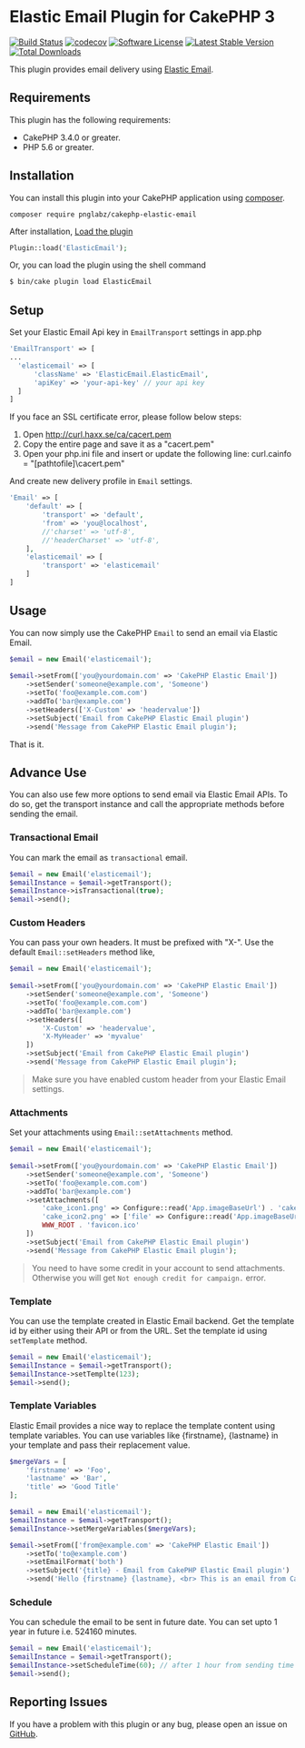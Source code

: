 # Elastic Email Plugin for CakePHP 3

[![Build Status](https://travis-ci.org/pnglabz/cakephp-elastic-email.svg?branch=master)](https://travis-ci.org/pnglabz/cakephp-elastic-email)
[![codecov](https://codecov.io/gh/pnglabz/cakephp-elastic-email/branch/master/graph/badge.svg)](https://codecov.io/gh/pnglabz/cakephp-elastic-email)
[![Software License](https://img.shields.io/badge/license-MIT-brightgreen.svg?style=flat-square)](LICENSE)
[![Latest Stable Version](https://poser.pugx.org/pnglabz/cakephp-elastic-email/v/stable)](https://packagist.org/packages/pnglabz/cakephp-elastic-email)
[![Total Downloads](https://poser.pugx.org/pnglabz/cakephp-elastic-email/downloads)](https://packagist.org/packages/pnglabz/cakephp-elastic-email)

This plugin provides email delivery using [Elastic Email](https://elasticemail.com/).

## Requirements

This plugin has the following requirements:

* CakePHP 3.4.0 or greater.
* PHP 5.6 or greater.

## Installation

You can install this plugin into your CakePHP application using [composer](http://getcomposer.org).

```
composer require pnglabz/cakephp-elastic-email
```

After installation, [Load the plugin](http://book.cakephp.org/3.0/en/plugins.html#loading-a-plugin)
```php
Plugin::load('ElasticEmail');
```
Or, you can load the plugin using the shell command
```sh
$ bin/cake plugin load ElasticEmail
```

## Setup

Set your Elastic Email Api key in `EmailTransport` settings in app.php

```php
'EmailTransport' => [
...
  'elasticemail' => [
      'className' => 'ElasticEmail.ElasticEmail',
      'apiKey' => 'your-api-key' // your api key
  ]
]
```

If you face an SSL certificate error, please follow below steps:

1. Open http://curl.haxx.se/ca/cacert.pem  
2. Copy the entire page and save it as a "cacert.pem"  
3. Open your php.ini file and insert or update the following line: curl.cainfo = "[pathtofile]\cacert.pem"

And create new delivery profile in `Email` settings.

```php
'Email' => [
    'default' => [
        'transport' => 'default',
        'from' => 'you@localhost',
        //'charset' => 'utf-8',
        //'headerCharset' => 'utf-8',
    ],
    'elasticemail' => [
        'transport' => 'elasticemail'
    ]
]
```

## Usage

You can now simply use the CakePHP `Email` to send an email via Elastic Email.

```php
$email = new Email('elasticemail');
        
$email->setFrom(['you@yourdomain.com' => 'CakePHP Elastic Email'])
    ->setSender('someone@example.com', 'Someone')
    ->setTo('foo@example.com.com')
    ->addTo('bar@example.com')
    ->setHeaders(['X-Custom' => 'headervalue'])
    ->setSubject('Email from CakePHP Elastic Email plugin')
    ->send('Message from CakePHP Elastic Email plugin');
```

That is it.

## Advance Use
You can also use few more options to send email via Elastic Email APIs. To do so, get the transport instance and call the appropriate methods before sending the email.

### Transactional Email
You can mark the email as `transactional` email.

```php
$email = new Email('elasticemail');
$emailInstance = $email->getTransport();
$emailInstance->isTransactional(true);
$email->send();
```

### Custom Headers
You can pass your own headers. It must be prefixed with "X-". Use the default `Email::setHeaders` method like,

```php
$email = new Email('elasticemail');
        
$email->setFrom(['you@yourdomain.com' => 'CakePHP Elastic Email'])
    ->setSender('someone@example.com', 'Someone')
    ->setTo('foo@example.com.com')
    ->addTo('bar@example.com')
    ->setHeaders([
        'X-Custom' => 'headervalue',
        'X-MyHeader' => 'myvalue'
    ])
    ->setSubject('Email from CakePHP Elastic Email plugin')
    ->send('Message from CakePHP Elastic Email plugin');
```

> Make sure you have enabled custom header from your Elastic Email settings.

### Attachments
Set your attachments using `Email::setAttachments` method.

```php
$email = new Email('elasticemail');
        
$email->setFrom(['you@yourdomain.com' => 'CakePHP Elastic Email'])
    ->setSender('someone@example.com', 'Someone')
    ->setTo('foo@example.com.com')
    ->addTo('bar@example.com')
    ->setAttachments([
        'cake_icon1.png' => Configure::read('App.imageBaseUrl') . 'cake.icon.png',
        'cake_icon2.png' => ['file' => Configure::read('App.imageBaseUrl') . 'cake.icon.png'],
        WWW_ROOT . 'favicon.ico'
    ])
    ->setSubject('Email from CakePHP Elastic Email plugin')
    ->send('Message from CakePHP Elastic Email plugin');
```

> You need to have some credit in your account to send attachments. Otherwise you will get `Not enough credit for campaign.` error.

### Template
You can use the template created in Elastic Email backend. Get the template id by either using their API or from the URL.
Set the template id using `setTemplate` method.

```php
$email = new Email('elasticemail');
$emailInstance = $email->getTransport();
$emailInstance->setTemplte(123);
$email->send();
```

### Template Variables
Elastic Email provides a nice way to replace the template content using template variables. You can use variables like {firstname}, {lastname} in your template and pass their replacement value.

```php
$mergeVars = [
    'firstname' => 'Foo',
    'lastname' => 'Bar',
    'title' => 'Good Title'
];

$email = new Email('elasticemail');
$emailInstance = $email->getTransport();
$emailInstance->setMergeVariables($mergeVars);

$email->setFrom(['from@example.com' => 'CakePHP Elastic Email'])
    ->setTo('to@example.com')
    ->setEmailFormat('both')
    ->setSubject('{title} - Email from CakePHP Elastic Email plugin')
    ->send('Hello {firstname} {lastname}, <br> This is an email from CakePHP Elastic Email plugin.');
```

### Schedule
You can schedule the email to be sent in future date. You can set upto 1 year in future i.e. 524160 minutes.

```php
$email = new Email('elasticemail');
$emailInstance = $email->getTransport();
$emailInstance->setScheduleTime(60); // after 1 hour from sending time
$email->send();
```

## Reporting Issues

If you have a problem with this plugin or any bug, please open an issue on [GitHub](https://github.com/pnglabz/cakephp-elastic-email/issues).
